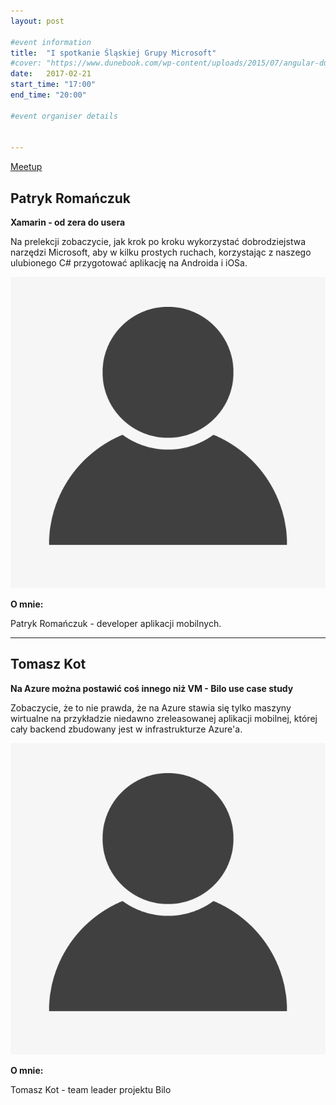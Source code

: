 ```yaml
---
layout: post

#event information
title:  "I spotkanie Śląskiej Grupy Microsoft"
#cover: "https://www.dunebook.com/wp-content/uploads/2015/07/angular-dunebook.png"
date:   2017-02-21
start_time: "17:00"
end_time: "20:00"

#event organiser details


---
```

<!--- link-->
[Meetup](https://www.meetup.com/%C5%9Al%C4%85ska-Grupa-Microsoft-Meetup/events/237494892/)

<!--- prelegent -->
## **Patryk Romańczuk**

<!--- tytul-->
**Xamarin - od zera do usera**
<!--- tresc-->  
Na prelekcji zobaczycie, jak krok po kroku wykorzystać dobrodziejstwa narzędzi Microsoft, aby w kilku prostych ruchach, korzystając z naszego ulubionego C# przygotować aplikację na Androida i iOSa.
<!--- zdjecie-->
[![](../img/speaker/anonymous-user.png)](../img/speaker/anonymous-user.png) 


**O mnie:**
<!--- sekcja o mnie -->  
Patryk Romańczuk - developer aplikacji mobilnych.



---
<!--- prelegent -->
## **Tomasz Kot**

<!--- tytul-->
**Na Azure można postawić coś innego niż VM - Bilo use case study**
<!--- tresc-->  
Zobaczycie, że to nie prawda, że na Azure stawia się tylko maszyny wirtualne na przykładzie niedawno zreleasowanej aplikacji mobilnej, której cały backend zbudowany jest w infrastrukturze Azure'a.

<!--- zdjecie-->
[![](../img/speaker/anonymous-user.png)](../img/speaker/anonymous-user.png) 


**O mnie:**
<!--- sekcja o mnie -->  
Tomasz Kot - team leader projektu Bilo


